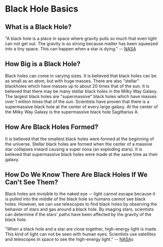 # Black Hole Basics

## What is a Black Hole?

"A black hole is a place in space where gravity pulls so much that even light can not get out. The gravity is so strong because matter has been squeezed into a tiny space. This can happen when a star is dying." -- [NASA](https://www.nasa.gov/audience/forstudents/k-4/stories/nasa-knows/what-is-a-black-hole-k4.html)

## How Big is a Black Hole?

Black holes can come in varying sizes. It is believed that black holes can be as small as an atom, but with huge masses. There are also "stellar" blackholes which have masses up to about 20 times that of the sun. It is believed that there may be many stellar black holes in the Milky Way Galaxy. The largest black holes are "supermassive" black holes which have masses over 1 million times that of the sun. Scientists have proven that there is a supermassive black hole at the center of every large galaxy. At the center of the Milky Way Galaxy is the supermassive black hole Sagittarius A.

## How Are Black Holes Formed?

It is believed that the smallest black holes were formed at the beginning of the universe. Stellar black holes are formed when the center of a massive star collapses inward causing a super nova (an exploding stars). It is believed that supermassive black holes were made at the same time as their galaxy.

## How Do We Know There Are Black Holes If We Can't See Them?

Black holes are invisible to the naked eye -- light cannot escape because it is pulled into the middle of the black hole so humans cannot see black holes. However, we can use telescopes to find black holes by observing the behavior of stars and gas around a black hole. By imaging stars, scientists can determine if the stars' paths have been affected by the gravity of the black hole.

"When a black hole and a star are close together, high-energy light is made. This kind of light can not be seen with human eyes. Scientists use satellites and telescopes in space to see the high-energy light." -- [NASA](https://www.nasa.gov/audience/forstudents/k-4/stories/nasa-knows/what-is-a-black-hole-k4.html)s
